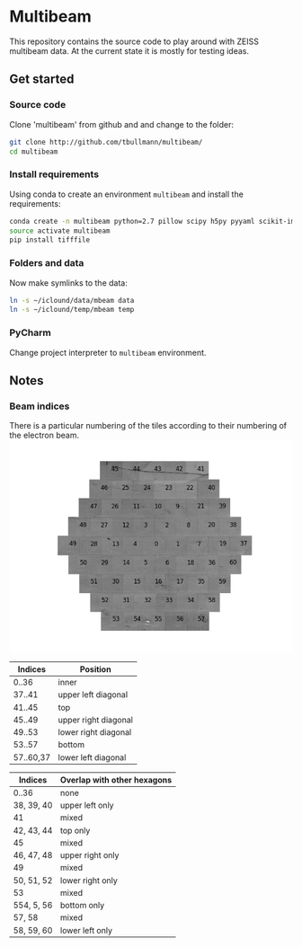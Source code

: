 # Multibeam

This repository contains the source code to play around with ZEISS multibeam data.
At the current state it is mostly for testing ideas.

## Get started

### Source code

Clone 'multibeam' from github and and change to the folder:

```bash
git clone http://github.com/tbullmann/multibeam/
cd multibeam
```
### Install requirements

Using conda to create an environment ```multibeam``` and install the requirements:
```bash
conda create -n multibeam python=2.7 pillow scipy h5py pyyaml scikit-image pandas pyramid
source activate multibeam
pip install tifffile
```

### Folders and data

Now make symlinks to the data:
``` bash
ln -s ~/iclound/data/mbeam data
ln -s ~/iclound/temp/mbeam temp
```

### PyCharm

Change project interpreter to ```multibeam``` environment.

## Notes

### Beam indices

There is a particular numbering of the tiles according to their numbering of the electron beam.
![Beam indices](docs/beam_indices.png)

|Indices|Position|
|-------|--------|
|0..36|inner|
|37..41|upper left diagonal|
|41..45|top|
|45..49|upper right diagonal|
|49..53|lower right diagonal|
|53..57|bottom|
|57..60,37|lower left diagonal|

|Indices|Overlap with other hexagons|
|-------|--------|
|0..36|none|
|38, 39, 40|upper left only|
|41|mixed|
|42, 43, 44|top only|
|45|mixed|
|46, 47, 48|upper right only|
|49|mixed|
|50, 51, 52|lower right only|
|53|mixed|
|554, 5, 56|bottom only|
|57, 58|mixed|
|58, 59, 60|lower left only|